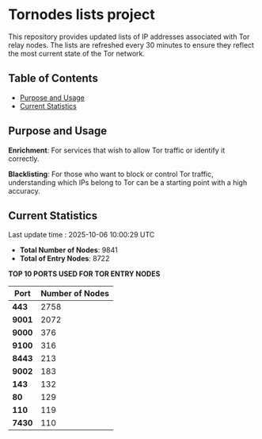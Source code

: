# Tornodes lists project

This repository provides updated lists of IP addresses associated with Tor relay nodes. The lists are refreshed every 30 minutes to ensure they reflect the most current state of the Tor network.

## Table of Contents

- [Purpose and Usage](#purpose-and-usage)
- [Current Statistics](#current-statistics)


## Purpose and Usage

**Enrichment**: For services that wish to allow Tor traffic or identify it correctly.

**Blacklisting**: For those who want to block or control Tor traffic, understanding which IPs belong to Tor can be a starting point with a high accuracy.

## Current Statistics

Last update time : 2025-10-06 10:00:29 UTC

- **Total Number of Nodes**: 9841
- **Total of Entry Nodes**: 8722

**TOP 10 PORTS USED FOR TOR ENTRY NODES**

| **Port** | **Number of Nodes** |
|------|-----------------|
| **443**   | 2758  |
| **9001**   | 2072  |
| **9000**   | 376  |
| **9100**   | 316  |
| **8443**   | 213  |
| **9002**   | 183  |
| **143**   | 132  |
| **80**   | 129  |
| **110**   | 119  |
| **7430**   | 110  |

